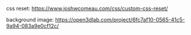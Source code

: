 css reset: 
https://www.joshwcomeau.com/css/custom-css-reset/

background image: 
https://open3dlab.com/project/6fc7af10-0565-41c5-9a94-083a9e0cf12c/